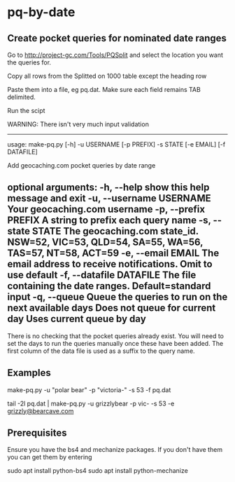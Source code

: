 # pq-by-date
## Create pocket queries for nominated date ranges

Go to http://project-gc.com/Tools/PQSplit and select the location you want the queries for.

Copy all rows from the Splitted on 1000 table except the heading row

Paste them into a file, eg pq.dat. Make sure each field remains TAB delimited.

Run the scipt

WARNING: There isn't very much input validation

---

usage: make-pq.py [-h] -u USERNAME [-p PREFIX] -s STATE [-e EMAIL]
                  [-f DATAFILE]

Add geocaching.com pocket queries by date range

optional arguments:
  -h, --help            show this help message and exit
  -u, --username USERNAME
                        Your geocaching.com username
  -p, --prefix PREFIX
                        A string to prefix each query name
  -s, --state STATE
                        The geocaching.com state_id. NSW=52, VIC=53, QLD=54,
                        SA=55, WA=56, TAS=57, NT=58, ACT=59
  -e, --email EMAIL
                        The email address to receive notifications. Omit to
                        use default
  -f, --datafile DATAFILE
                        The file containing the date ranges. Default=standard
                        input
  -q, --queue           Queue the queries to run on the next available days
                        Does not queue for current day
                        Uses current queue by day
---


There is no checking that the pocket queries already exist.
You will need to set the days to run the queries manually once these have been added.
The first column of the data file is used as a suffix to the query name.

## Examples

make-pq.py -u "polar bear" -p "victoria-" -s 53 -f pq.dat

tail -2l pq.dat | make-pq.py -u grizzlybear -p vic- -s 53 -e grizzly@bearcave.com

## Prerequisites

Ensure you have the bs4 and mechanize packages. If you don't have them you can get them by entering

sudo apt install python-bs4
sudo apt install python-mechanize

